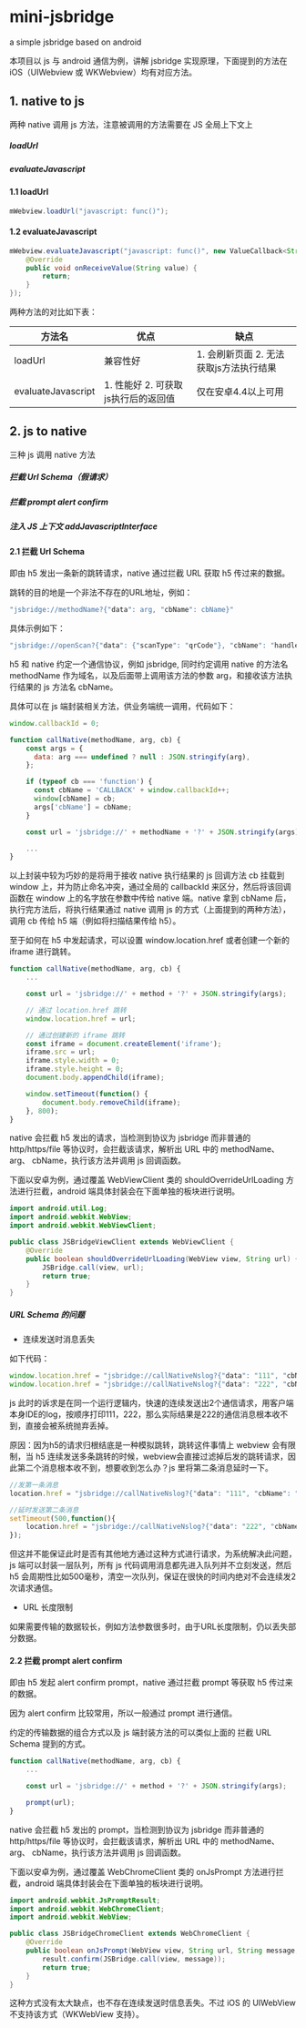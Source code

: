 # mini-jsbridge

a simple jsbridge based on android

本项目以 js 与 android 通信为例，讲解 jsbridge 实现原理，下面提到的方法在iOS（UIWebview 或 WKWebview）均有对应方法。

## 1. native to js
两种 native 调用 js 方法，注意被调用的方法需要在 JS 全局上下文上

##### loadUrl
##### evaluateJavascript

#### 1.1 loadUrl
```java
mWebview.loadUrl("javascript: func()");
```

#### 1.2 evaluateJavascript
```java
mWebview.evaluateJavascript("javascript: func()", new ValueCallback<String>() {
    @Override
    public void onReceiveValue(String value) {
        return;
    }
});
```
两种方法的对比如下表：

| 方法名 | 优点 | 缺点 |
| ------ | ------ | ------ |
| loadUrl | 兼容性好 | 1. 会刷新页面 2. 无法获取js方法执行结果 |
| evaluateJavascript | 1. 性能好 2. 可获取js执行后的返回值 | 仅在安卓4.4以上可用 |

## 2. js to native

三种 js 调用 native 方法
##### 拦截 Url Schema（假请求）
##### 拦截 prompt alert confirm
##### 注入 JS 上下文 addJavascriptInterface

#### 2.1 拦截 Url Schema

即由 h5 发出一条新的跳转请求，native 通过拦截 URL 获取 h5 传过来的数据。

跳转的目的地是一个非法不存在的URL地址，例如：

```javascript
"jsbridge://methodName?{"data": arg, "cbName": cbName}"
```

具体示例如下：

```javascript
"jsbridge://openScan?{"data": {"scanType": "qrCode"}, "cbName": "handleScanResult"}"
```

h5 和 native 约定一个通信协议，例如 jsbridge, 同时约定调用 native 的方法名 methodName 作为域名，以及后面带上调用该方法的参数 arg，和接收该方法执行结果的 js 方法名 cbName。

具体可以在 js 端封装相关方法，供业务端统一调用，代码如下：

```javascript
window.callbackId = 0;

function callNative(methodName, arg, cb) {
    const args = {
      data: arg === undefined ? null : JSON.stringify(arg),
    };

    if (typeof cb === 'function') {
      const cbName = 'CALLBACK' + window.callbackId++;
      window[cbName] = cb;
      args['cbName'] = cbName;
    }

    const url = 'jsbridge://' + methodName + '?' + JSON.stringify(args);

    ...
}
```
以上封装中较为巧妙的是将用于接收 native 执行结果的 js 回调方法 cb 挂载到 window 上，并为防止命名冲突，通过全局的 callbackId 来区分，然后将该回调函数在 window 上的名字放在参数中传给 native 端。native 拿到 cbName 后，执行完方法后，将执行结果通过 native 调用 js 的方式（上面提到的两种方法），调用 cb 传给 h5 端（例如将扫描结果传给 h5）。

至于如何在 h5 中发起请求，可以设置 window.location.href 或者创建一个新的 iframe 进行跳转。

```javascript
function callNative(methodName, arg, cb) {
    ...

    const url = 'jsbridge://' + method + '?' + JSON.stringify(args);

    // 通过 location.href 跳转
    window.location.href = url;

    // 通过创建新的 iframe 跳转
    const iframe = document.createElement('iframe');
    iframe.src = url;
    iframe.style.width = 0;
    iframe.style.height = 0;
    document.body.appendChild(iframe);

    window.setTimeout(function() {
        document.body.removeChild(iframe);
    }, 800);
}
```

native 会拦截 h5 发出的请求，当检测到协议为 jsbridge 而非普通的 http/https/file 等协议时，会拦截该请求，解析出 URL 中的 methodName、arg、 cbName，执行该方法并调用 js 回调函数。

下面以安卓为例，通过覆盖 WebViewClient 类的 shouldOverrideUrlLoading 方法进行拦截，android 端具体封装会在下面单独的板块进行说明。

```java
import android.util.Log;
import android.webkit.WebView;
import android.webkit.WebViewClient;

public class JSBridgeViewClient extends WebViewClient {
    @Override
    public boolean shouldOverrideUrlLoading(WebView view, String url) {
        JSBridge.call(view, url);
        return true;
    }
}
```

##### URL Schema 的问题

- 连续发送时消息丢失

如下代码：

```javascript
window.location.href = "jsbridge://callNativeNslog?{"data": "111", "cbName": ""}";
window.location.href = "jsbridge://callNativeNslog?{"data": "222", "cbName": ""}";
```

js 此时的诉求是在同一个运行逻辑内，快速的连续发送出2个通信请求，用客户端本身IDE的log，按顺序打印111，222，那么实际结果是222的通信消息根本收不到，直接会被系统抛弃丢掉。

原因：因为h5的请求归根结底是一种模拟跳转，跳转这件事情上 webview 会有限制，当 h5 连续发送多条跳转的时候，webview会直接过滤掉后发的跳转请求，因此第二个消息根本收不到，想要收到怎么办？js 里将第二条消息延时一下。

```javascript
//发第一条消息
location.href = "jsbridge://callNativeNslog?{"data": "111", "cbName": ""}";

//延时发送第二条消息
setTimeout(500,function(){
    location.href = "jsbridge://callNativeNslog?{"data": "222", "cbName": ""}";
});
```
但这并不能保证此时是否有其他地方通过这种方式进行请求，为系统解决此问题，js 端可以封装一层队列，所有 js 代码调用消息都先进入队列并不立刻发送，然后 h5 会周期性比如500毫秒，清空一次队列，保证在很快的时间内绝对不会连续发2次请求通信。

- URL 长度限制

如果需要传输的数据较长，例如方法参数很多时，由于URL长度限制，仍以丢失部分数据。


#### 2.2 拦截 prompt alert confirm

即由 h5 发起 alert confirm prompt，native 通过拦截 prompt 等获取 h5 传过来的数据。

因为 alert confirm 比较常用，所以一般通过 prompt 进行通信。

约定的传输数据的组合方式以及 js 端封装方法的可以类似上面的 拦截 URL Schema 提到的方式。

```javascript
function callNative(methodName, arg, cb) {
    ...

    const url = 'jsbridge://' + method + '?' + JSON.stringify(args);

    prompt(url);
}
```

native 会拦截 h5 发出的 prompt，当检测到协议为 jsbridge 而非普通的 http/https/file 等协议时，会拦截该请求，解析出 URL 中的 methodName、arg、 cbName，执行该方法并调用 js 回调函数。

下面以安卓为例，通过覆盖 WebChromeClient 类的 onJsPrompt 方法进行拦截，android 端具体封装会在下面单独的板块进行说明。

```java
import android.webkit.JsPromptResult;
import android.webkit.WebChromeClient;
import android.webkit.WebView;

public class JSBridgeChromeClient extends WebChromeClient {
    @Override
    public boolean onJsPrompt(WebView view, String url, String message, String defaultValue, JsPromptResult result) {
        result.confirm(JSBridge.call(view, message));
        return true;
    }
}
```

这种方式没有太大缺点，也不存在连续发送时信息丢失。不过 iOS 的 UIWebView 不支持该方式（WKWebView 支持）。

